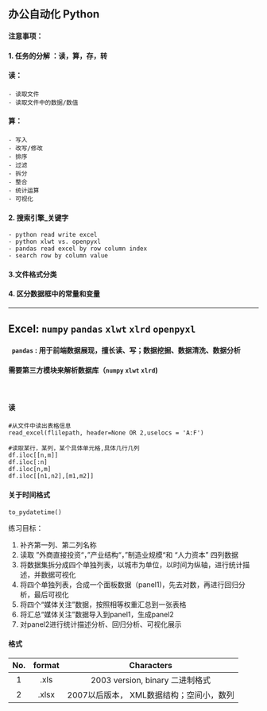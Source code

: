 ## 办公自动化 Python

#### 注意事项：

#### 1. 任务的分解 ：读，算，存，转

#### 	读：

```
- 读取文件
- 读取文件中的数据/数值
```

#### 	算：

```
- 写入
- 改写/修改
- 排序
- 过滤
- 拆分
- 整合
- 统计运算
- 可视化
```

#### 2. 搜索引擎_关键字

```
- python read write excel
- python xlwt vs. openpyxl
- pandas read excel by row column index 
- search row by column value
```

#### 3.文件格式分类

#### 4. 区分数据框中的常量和变量

****

## Excel: `numpy` `pandas` `xlwt` `xlrd` `openpyxl`

#### 					` pandas` : 用于前端数据展现，擅长读、写；数据挖掘、数据清洗、数据分析

####                                       需要第三方模块来解析数据库（`numpy`  `xlwt` `xlrd`)

​												

#### 读

```
#从文件中读出表格信息 
read_excel(flilepath, header=None OR 2,uselocs = 'A:F')

#读取某行，某列，某个具体单元格,具体几行几列
df.iloc[[n,m]]
df.iloc[:n]
df.iloc[n,m]
df.iloc[[n1,n2],[m1,m2]]
```

#### 关于时间格式

```
to_pydatetime()
```

练习目标：

1. 补齐第一列、第二列名称
2. 读取 ”外商直接投资“，”产业结构“，”制造业规模“和 “人力资本” 四列数据
3. 将数据集拆分成四个单独列表，以城市为单位，以时间为纵轴，进行统计描述，并数据可视化
4. 将四个单独列表，合成一个面板数据（panel1)，先去对数，再进行回归分析，最后可视化
5. 将四个“媒体关注”数据，按照相等权重汇总到一张表格
6. 将汇总“媒体关注”数据导入到panel1，生成panel2
7. 对panel2进行统计描述分析、回归分析、可视化展示







#### 格式

| No.  | format |                Characters                |
| :--: | :----: | :--------------------------------------: |
|  1   |  .xls  |     2003 version, binary 二进制格式      |
|  2   | .xlsx  | 2007以后版本， XML数据结构；空间小，数列 |



